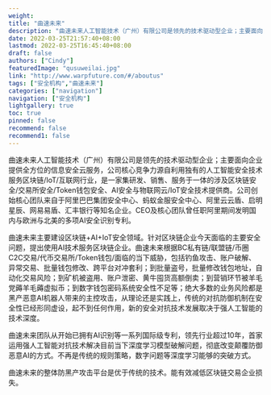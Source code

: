 ```yaml
---
weight: 
title: "曲速未来"
description: "曲速未来人工智能技术（广州）有限公司是领先的技术驱动型企业；主要面向企业提供全方位的信息安全云服务，公司核心竞争力源自利用独有的人工智能安全技术服务区块链/IoT/互联网行..."
date: 2022-03-25T21:57:40+08:00
lastmod: 2022-03-25T16:45:40+08:00
draft: false
authors: ["Cindy"]
featuredImage: "qusuweilai.jpg"
link: "http://www.warpfuture.com/#/aboutus"
tags: ["安全机构","曲速未来"]
categories: ["navigation"]
navigation: ["安全机构"]
lightgallery: true
toc: true
pinned: false
recommend: false
recommend1: false
---
```


曲速未来人工智能技术（广州）有限公司是领先的技术驱动型企业；主要面向企业提供全方位的信息安全云服务，公司核心竞争力源自利用独有的人工智能安全技术服务区块链/IoT/互联网行业，是一家集研发、销售、服务于一体的涉及区块链安全/交易所安全/Token钱包安全、AI安全与物联网云/IoT安全技术提供商。公司创始核心团队来自于阿里巴巴集团安全中心、蚂蚁金服安全中心、阿里云云盾、启明星辰、网易易盾、汇丰银行等知名企业。CEO及核心团队曾任职阿里期间发明国内与欧洲与北美的多项AI安全识别专利。

曲速未来主要建设区块链+AI+IoT安全领域。针对区块链企业今天面临的主要安全问题，提出使用AI技术服务区块链企业。曲速未来根据BC私有链/联盟链/币圈C2C交易/代币交易所/Token钱包/面临的当下威胁，包括钓鱼攻击、账户破解、异常交易、批量钱包修改、跨平台对冲套利；到批量盗号，批量修改钱包地址，自动化交易风险；到矿机被盗用、账户泄密、黄牛囤货高额倒卖；到营销环节被羊毛党薅羊毛薅虚拟币；到数字钱包密码系统安全性不足等；绝大多数的业务风险都是黑产恶意AI机器人带来的主控攻击，从理论还是实践上，传统的对抗防御机制在安全性已经形同虚设，起不到任何作用，新的安全对抗技术发展取决于强人工智能的技术深度。

曲速未来团队从开始已拥有AI识别等一系列国际级专利，领先行业超过10年，首家运用强人工智能对抗技术解决目前当下深度学习模型破解问题，彻底改变颠覆防御恶意AI的方式。不再是传统的规则策略，数字问题等深度学习能够的突破方式。

曲速未来的整体防黑产攻击平台是优于传统的技术。能有效减低区块链交易企业损失。
